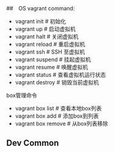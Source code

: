##　OS
vagrant command:
- vagrant init      # 初始化
- vagrant up        # 启动虚拟机
- vagrant halt      # 关闭虚拟机
- vagrant reload    # 重启虚拟机
- vagrant ssh       # SSH 至虚拟机
- vagrant suspend   # 挂起虚拟机
- vagrant resume    # 唤醒虚拟机
- vagrant status    # 查看虚拟机运行状态
- vagrant destroy   # 销毁当前虚拟机

box管理命令  

- vagrant box list    # 查看本地box列表
- vagrant box add     # 添加box到列表
- vagrant box remove  # 从box列表移除 

## Dev Common